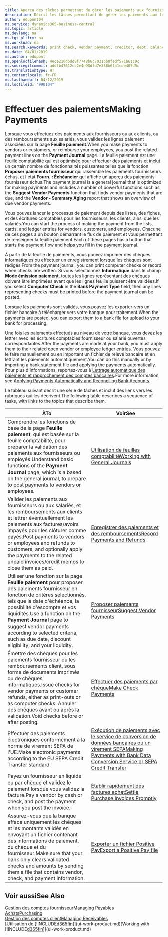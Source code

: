 ```yaml
---
title: Aperçu des tâches permettant de gérer les paiements aux fournisseurs| Microsoft Docs
description: Décrit les tâches permettant de gérer les paiements aux fournisseurs ou aux créditeurs, y compris la validation de lignes paiement et d'obtenir un aperçu du solde échu.
author: edupont04
ms.service: dynamics365-business-central
ms.topic: article
ms.devlang: na
ms.tgt_pltfrm: na
ms.workload: na
ms.search.keywords: print check, vendor payment, creditor, debt, balance due, AP
ms.date: 04/01/2019
ms.author: edupont
ms.openlocfilehash: 4ece210d5dd8f7748b6c7031bb0fedf571b61c9c
ms.sourcegitcommit: addfb47612cc2e4e98dfd7e338b6f41cde405d5c
ms.translationtype: HT
ms.contentlocale: fr-FR
ms.lasthandoff: 04/12/2019
ms.locfileid: "990104"
---
```

# <a name="making-payments"></a><span data-ttu-id="a66b5-103">Effectuer des paiements</span><span class="sxs-lookup"><span data-stu-id="a66b5-103">Making Payments</span></span>

<span data-ttu-id="a66b5-104">Lorsque vous effectuez des paiements aux fournisseurs ou aux clients, ou des remboursements aux salariés, vous validez les lignes paiement associées sur la page **Feuille paiement**.</span><span class="sxs-lookup"><span data-stu-id="a66b5-104">When you make payments to vendors or customers, or reimburse your employees, you post the related payment lines on the **Payment Journal** page.</span></span> <span data-ttu-id="a66b5-105">La feuille paiement est une feuille comptabilité qui est optimisée pour effectuer des paiements et inclut un certain nombre de fonctionnalités puissantes telles que la fonction **Proposer paiements fournisseur** qui rassemble les paiements fournisseurs échus, et l'état **Fourn. : Échéancier** qui affiche un aperçu des paiements fournisseur échus.</span><span class="sxs-lookup"><span data-stu-id="a66b5-105">The payment journal is a general journal that is optimized for making payments and includes a number of powerful functions such as the **Suggest Vendor Payments** function that finds vendor payments that are due, and the **Vendor - Summary Aging** report that shows an overview of due vendor payments.</span></span>  

<span data-ttu-id="a66b5-106">Vous pouvez lancer le processus de paiement depuis des listes, des fiches, et des écritures comptables pour les fournisseurs, les clients, ainsi que les salariés.</span><span class="sxs-lookup"><span data-stu-id="a66b5-106">You can start the process of making the payment from the lists, cards, and ledger entries for vendors, customers, and employees.</span></span> <span data-ttu-id="a66b5-107">Chacune de ces pages a un bouton démarrant le flux de paiement et vous permettant de renseigner la feuille paiement.</span><span class="sxs-lookup"><span data-stu-id="a66b5-107">Each of these pages has a button that starts the payment flow and helps you fill in the payment journal.</span></span>  

<span data-ttu-id="a66b5-108">À partir de la feuille de paiements, vous pouvez imprimer des chèques informatiques ou effectuer un enregistrement lorsque les chèques sont rédigés.</span><span class="sxs-lookup"><span data-stu-id="a66b5-108">From the payment journal, you can print computer checks or record when checks are written.</span></span> <span data-ttu-id="a66b5-109">Si vous sélectionnez **Informatique** dans le champ **Mode émission paiement**, toutes les lignes représentant des chèques doivent être imprimées avant que les lignes feuille puissent être validées.</span><span class="sxs-lookup"><span data-stu-id="a66b5-109">If you select **Computer Check** in the **Bank Payment Type** field, then any lines representing checks must be printed before the payment journal can be posted.</span></span>

<span data-ttu-id="a66b5-110">Lorsque les paiements sont validés, vous pouvez les exporter-vers un fichier bancaire à télécharger vers votre banque pour traitement.</span><span class="sxs-lookup"><span data-stu-id="a66b5-110">When the payments are posted, you can export them to a bank file for upload to your bank for processing.</span></span>

<span data-ttu-id="a66b5-111">Une fois les paiements effectués au niveau de votre banque, vous devez les lettrer avec les écritures comptables fournisseur ou salarié ouvertes correspondantes.</span><span class="sxs-lookup"><span data-stu-id="a66b5-111">After the payments are made at your bank, you must apply them to their related open vendor or employee ledger entries.</span></span> <span data-ttu-id="a66b5-112">Vous pouvez le faire manuellement ou en important un fichier de relevé bancaire et en lettrant les paiements automatiquement.</span><span class="sxs-lookup"><span data-stu-id="a66b5-112">You can do this manually or by importing a bank statement file and applying the payments automatically.</span></span> <span data-ttu-id="a66b5-113">Pour plus d'informations, reportez-vous à [Lettrage automatique des paiements et rapprochement des comptes bancaires](receivables-apply-payments-auto-reconcile-bank-accounts.md).</span><span class="sxs-lookup"><span data-stu-id="a66b5-113">For more information, see [Applying Payments Automatically and Reconciling Bank Accounts](receivables-apply-payments-auto-reconcile-bank-accounts.md).</span></span>

<span data-ttu-id="a66b5-114">Le tableau suivant décrit une série de tâches et inclut des liens vers les rubriques qui les décrivent.</span><span class="sxs-lookup"><span data-stu-id="a66b5-114">The following table describes a sequence of tasks, with links to the topics that describe them.</span></span>

| <span data-ttu-id="a66b5-115">À</span><span class="sxs-lookup"><span data-stu-id="a66b5-115">To</span></span> | <span data-ttu-id="a66b5-116">Voir</span><span class="sxs-lookup"><span data-stu-id="a66b5-116">See</span></span> |
| --- | --- |
|<span data-ttu-id="a66b5-117">Comprendre les fonctions de base de la page **Feuille paiement**, qui est basée sur la feuille comptabilité, pour préparer la validation des paiements aux fournisseurs ou employés.</span><span class="sxs-lookup"><span data-stu-id="a66b5-117">Understand basic functions of the **Payment Journal** page, which is a based on the general journal, to prepare to post payments to vendors or employees.</span></span>|[<span data-ttu-id="a66b5-118">Utilisation de feuilles comptabilité</span><span class="sxs-lookup"><span data-stu-id="a66b5-118">Working with General Journals</span></span>](ui-work-general-journals.md)|
|<span data-ttu-id="a66b5-119">Valider les paiements aux fournisseurs ou aux salariés, et les remboursements aux clients et lettrer éventuellement les paiements aux factures/avoirs impayés pour les clôturer comme payés.</span><span class="sxs-lookup"><span data-stu-id="a66b5-119">Post payments to vendors or employees and refunds to customers, and optionally apply the payments to the related unpaid invoices/credit memos to close them as paid.</span></span>|[<span data-ttu-id="a66b5-120">Enregistrer des paiements et des remboursements</span><span class="sxs-lookup"><span data-stu-id="a66b5-120">Record Payments and Refunds</span></span>](payables-how-post-payments-refunds.md)|
| <span data-ttu-id="a66b5-121">Utiliser une fonction sur la page **Feuille paiement** pour proposer des paiements fournisseur en fonction de critères sélectionnés, tels que la date d'échéance, la possibilité d'escompte et vos liquidités.</span><span class="sxs-lookup"><span data-stu-id="a66b5-121">Use a function on the **Payment Journal** page to suggest vendor payments according to selected criteria, such as due date, discount eligibility, and your liquidity.</span></span> |[<span data-ttu-id="a66b5-122">Proposer paiements fournisseur</span><span class="sxs-lookup"><span data-stu-id="a66b5-122">Suggest Vendor Payments</span></span>](payables-how-suggest-vendor-payments.md) |
| <span data-ttu-id="a66b5-123">Émettre des chèques pour les paiements fournisseur ou les remboursements client, sous forme de documents imprimés ou de chèques informatiques.</span><span class="sxs-lookup"><span data-stu-id="a66b5-123">Issue checks for vendor payments or customer refunds, either as print-outs or as computer checks.</span></span> <span data-ttu-id="a66b5-124">Annuler des chèques avant ou après la validation.</span><span class="sxs-lookup"><span data-stu-id="a66b5-124">Void checks before or after posting.</span></span> |[<span data-ttu-id="a66b5-125">Effectuer des paiements par chèque</span><span class="sxs-lookup"><span data-stu-id="a66b5-125">Make Check Payments</span></span>](payables-how-work-checks.md) |
|<span data-ttu-id="a66b5-126">Effectuer des paiements électroniques conformément à la norme de virement SEPA de l'UE.</span><span class="sxs-lookup"><span data-stu-id="a66b5-126">Make electronic payments according to the EU SEPA Credit Transfer standard.</span></span>|[<span data-ttu-id="a66b5-127">Exécution de paiements avec le service de conversion de données bancaires ou un virement SEPA</span><span class="sxs-lookup"><span data-stu-id="a66b5-127">Making Payments with Bank Data Conversion Service or SEPA Credit Transfer</span></span>](finance-make-payments-with-bank-data-conversion-service-or-sepa-credit-transfer.md)|
| <span data-ttu-id="a66b5-128">Payez un fournisseur en liquide ou par chèque et validez le paiement lorsque vous validez la facture.</span><span class="sxs-lookup"><span data-stu-id="a66b5-128">Pay a vendor by cash or check, and post the payment when you post the invoice.</span></span> |[<span data-ttu-id="a66b5-129">Établir rapidement des factures achat</span><span class="sxs-lookup"><span data-stu-id="a66b5-129">Settle Purchase Invoices Promptly</span></span>](finance-how-to-settle-purchase-invoices-promptly.md) |
| <span data-ttu-id="a66b5-130">Assurez-vous que la banque efface uniquement les chèques et les montants validés en envoyant un fichier contenant des informations de paiement, du chèque et du fournisseur.</span><span class="sxs-lookup"><span data-stu-id="a66b5-130">Make sure that your bank only clears validated checks and amounts by sending them a file that contains vendor, check, and payment information.</span></span> |[<span data-ttu-id="a66b5-131">Exporter un fichier Positive Pay</span><span class="sxs-lookup"><span data-stu-id="a66b5-131">Export a Positive Pay file</span></span>](finance-how-positive-pay.md) |

## <a name="see-also"></a><span data-ttu-id="a66b5-132">Voir aussi</span><span class="sxs-lookup"><span data-stu-id="a66b5-132">See Also</span></span>
[<span data-ttu-id="a66b5-133">Gestion des comptes fournisseur</span><span class="sxs-lookup"><span data-stu-id="a66b5-133">Managing Payables</span></span>](payables-manage-payables.md)  
[<span data-ttu-id="a66b5-134">Achats</span><span class="sxs-lookup"><span data-stu-id="a66b5-134">Purchasing</span></span>](purchasing-manage-purchasing.md)  
[<span data-ttu-id="a66b5-135">Gestion des comptes client</span><span class="sxs-lookup"><span data-stu-id="a66b5-135">Managing Receivables</span></span>](receivables-manage-receivables.md)  
<span data-ttu-id="a66b5-136">[Utilisation de [!INCLUDE[d365fin](includes/d365fin_md.md)]](ui-work-product.md)</span><span class="sxs-lookup"><span data-stu-id="a66b5-136">[Working with [!INCLUDE[d365fin](includes/d365fin_md.md)]](ui-work-product.md)</span></span>  
